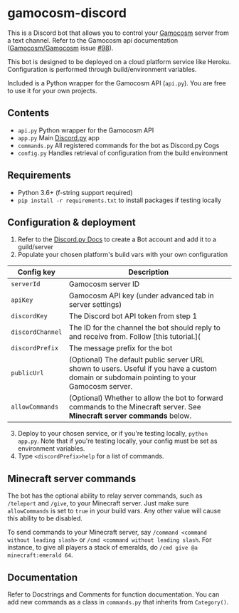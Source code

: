 # gamocosm-discord

This is a Discord bot that allows you to control your [Gamocosm](https://gamocosm.com/) server from a text channel. Refer to the Gamocosm api documentation ([Gamocosm/Gamocosm](https://github.com/Gamocosm/Gamocosm) issue [#98](https://github.com/Gamocosm/Gamocosm/issues/98)).

This bot is designed to be deployed on a cloud platform service like Heroku. Configuration is performed through build/environment variables.

Included is a Python wrapper for the Gamocosm API (`api.py`). You are free to use it for your own projects.

## Contents

* `api.py` Python wrapper for the Gamocosm API
* `app.py` Main [Discord.py](http://discordpy.rtfd.org/en/latest) app
* `commands.py` All registered commands for the bot as Discord.py Cogs
* `config.py` Handles retrieval of configuration from the build environment

## Requirements

* Python 3.6+ (f-string support required)
* `pip install -r requirements.txt` to install packages if testing locally

## Configuration & deployment
1. Refer to the [Discord.py Docs](https://discordpy.readthedocs.io/en/latest/discord.html#discord-intro) to create a Bot account and add it to a guild/server
2. Populate your chosen platform's build vars with your own configuration

|Config key|Description|
|-----|-----|
|`serverId`|Gamocosm server ID|
|`apiKey`|Gamocosm API key (under advanced tab in server settings)|
|`discordKey`|The Discord bot API token from step 1|
|`discordChannel`|The ID for the channel the bot should reply to and receive from. Follow [this tutorial.](|https://support.discordapp.com/hc/en-us/articles/206346498-Where-can-I-find-my-server-ID-)|
|`discordPrefix`|The message prefix for the bot|
|`publicUrl`|(Optional) The default public server URL shown to users. Useful if you have a custom domain or subdomain pointing to your Gamocosm server.|
|`allowCommands`|(Optional) Whether to allow the bot to forward commands to the Minecraft server. See **Minecraft server commands** below.|

3. Deploy to your chosen service, or if you're testing locally, `python app.py`. Note that if you're testing locally, your config must be set as environment variables.
4. Type `<discordPrefix>help` for a list of commands.

## Minecraft server commands
The bot has the optional ability to relay server commands, such as `/teleport` and `/give`, to your Minecraft server.
Just make sure `allowCommands` is set to `true` in your build vars. Any other value will cause this ability to be disabled.

To send commands to your Minecraft server, say `/command <command without leading slash>` or `/cmd <command without leading slash`.
For instance, to give all players a stack of emeralds, do `/cmd give @a minecraft:emerald 64`.

## Documentation
Refer to Docstrings and Comments for function documentation. You can add new commands as a class in `commands.py` that inherits from `Category()`.
